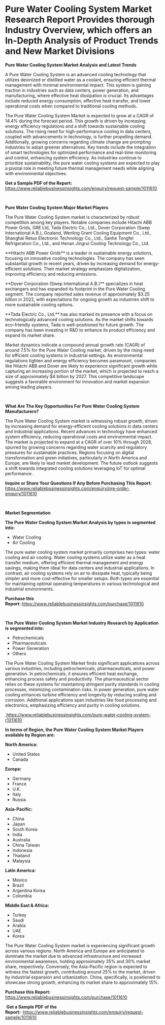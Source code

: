 <p><h1>Pure Water Cooling System Market Research Report Provides thorough Industry Overview, which offers an In-Depth Analysis of Product Trends and New Market Divisions</h1></p><p><strong>Pure Water Cooling System Market Analysis and Latest Trends</strong></p>
<p><p>A Pure Water Cooling System is an advanced cooling technology that utilizes deionized or distilled water as a coolant, ensuring efficient thermal management with minimal environmental impact. This system is gaining traction in industries such as data centers, power generation, and manufacturing, where effective heat dissipation is crucial. Its advantages include reduced energy consumption, effective heat transfer, and lower operational costs when compared to traditional cooling methods.</p><p>The Pure Water Cooling System Market is expected to grow at a CAGR of 14.4% during the forecast period. This growth is driven by increasing energy efficiency regulations and a shift towards sustainable cooling solutions. The rising need for high-performance cooling in data centers, coupled with advancements in technology, is further propelling demand. Additionally, growing concerns regarding climate change are prompting industries to adopt greener alternatives. Key trends include the integration of smart technologies for optimized performance and real-time monitoring and control, enhancing system efficiency. As industries continue to prioritize sustainability, the pure water cooling systems are expected to play a pivotal role in meeting future thermal management needs while aligning with environmental objectives.</p></p>
<p><strong>Get a Sample PDF of the Report:&nbsp;</strong> <a href="https://www.reliablebusinessinsights.com/enquiry/request-sample/1011610?utm_campaign=2296&utm_medium=2&utm_source=Github&utm_content=ia&utm_term=12042025&utm_id=pure-water-cooling-system">https://www.reliablebusinessinsights.com/enquiry/request-sample/1011610</a></p>
<p>&nbsp;</p>
<p><strong>Pure Water Cooling System Major Market Players</strong></p>
<p><p>The Pure Water Cooling System market is characterized by robust competition among key players. Notable companies include Hitachi ABB Power Grids, GRE Ltd, Tada Electric Co., Ltd., Dover Corporation (Swep International A.B.), Goaland, Wenling Grant Cooling Equipment Co., Ltd., Shanghai Retuo Electronic Technology Co., Ltd., Sanhe Tongfei Refrigeration Co., Ltd., and Henan Jingrui Cooling Technology Co., Ltd.</p><p>**Hitachi ABB Power Grids** is a leader in sustainable energy solutions, focusing on innovative cooling technologies. The company has seen substantial growth in recent years, driven by increasing demand for energy-efficient solutions. Their market strategy emphasizes digitalization, improving efficiency and reducing emissions.</p><p>**Dover Corporation (Swep International A.B.)** specializes in heat exchangers and has expanded its footprint in the Pure Water Cooling segment. The company reported sales revenue of approximately $3.25 billion in 2022, with expectations for ongoing growth as industries shift to more sustainable cooling options.</p><p>**Tada Electric Co., Ltd.** has also marked its presence with a focus on technologically advanced cooling solutions. As the market shifts towards eco-friendly systems, Tada is well-positioned for future growth. The company has been investing in R&D to enhance its product efficiency and expand its market share.</p><p>Market dynamics indicate a compound annual growth rate (CAGR) of around 7.5% for the Pure Water Cooling market, driven by the rising need for efficient cooling systems in industrial settings. As environmental regulations tighten and energy efficiency becomes paramount, companies like Hitachi ABB and Dover are likely to experience significant growth while capturing an increasing portion of the market, which is projected to reach a size of approximately $4 billion by 2027. This competitive landscape suggests a favorable environment for innovation and market expansion among leading players.</p></p>
<p>&nbsp;</p>
<p><strong>What Are The Key Opportunities For Pure Water Cooling System Manufacturers?</strong></p>
<p><p>The Pure Water Cooling System market is witnessing robust growth, driven by increasing demand for energy-efficient cooling solutions in data centers and industrial applications. Recent advances in technology have enhanced system efficiency, reducing operational costs and environmental impact. The market is projected to expand at a CAGR of over 10% through 2028, spurred by growing concerns regarding water scarcity and regulatory pressures for sustainable practices. Regions focusing on digital transformation and green initiatives, particularly in North America and Europe, are likely to lead market development. The future outlook suggests a shift towards integrated cooling solutions leveraging IoT for optimal performance.</p></p>
<p><strong>Inquire or Share Your Questions If Any Before Purchasing This Report:</strong> <a href="https://www.reliablebusinessinsights.com/enquiry/pre-order-enquiry/1011610?utm_campaign=2296&utm_medium=2&utm_source=Github&utm_content=ia&utm_term=12042025&utm_id=pure-water-cooling-system">https://www.reliablebusinessinsights.com/enquiry/pre-order-enquiry/1011610</a></p>
<p>&nbsp;</p>
<p><strong>Market Segmentation</strong></p>
<p><strong>The Pure Water Cooling System Market Analysis by types is segmented into:</strong></p>
<p><ul><li>Water Cooling</li><li>Air Cooling</li></ul></p>
<p><p>The pure water cooling system market primarily comprises two types: water cooling and air cooling. Water cooling systems utilize water as a heat transfer medium, offering efficient thermal management and energy savings, making them ideal for data centers and industrial applications. In contrast, air cooling systems rely on air to dissipate heat, typically being simpler and more cost-effective for smaller setups. Both types are essential for maintaining optimal operating temperatures in various technological and industrial environments.</p></p>
<p><strong>Purchase this Report:&nbsp;</strong><a href="https://www.reliablebusinessinsights.com/purchase/1011610?utm_campaign=2296&utm_medium=2&utm_source=Github&utm_content=ia&utm_term=12042025&utm_id=pure-water-cooling-system">https://www.reliablebusinessinsights.com/purchase/1011610</a></p>
<p>&nbsp;</p>
<p><strong>The Pure Water Cooling System Market Industry Research by Application is segmented into:</strong></p>
<p><ul><li>Petrochemicals</li><li>Pharmaceuticals</li><li>Power Generation</li><li>Others</li></ul></p>
<p><p>The Pure Water Cooling System Market finds significant applications across various industries, including petrochemicals, pharmaceuticals, and power generation. In petrochemicals, it ensures efficient heat exchange, enhancing process safety and productivity. The pharmaceutical sector relies on these systems for maintaining stringent purity standards in cooling processes, minimizing contamination risks. In power generation, pure water cooling enhances turbine efficiency and longevity by reducing scaling and corrosion. Additional applications span industries like food processing and electronics, emphasizing efficiency and purity in cooling solutions.</p></p>
<p><a href="https://www.reliablebusinessinsights.com/pure-water-cooling-system-r1011610?utm_campaign=2296&utm_medium=2&utm_source=Github&utm_content=ia&utm_term=12042025&utm_id=pure-water-cooling-system">&nbsp;https://www.reliablebusinessinsights.com/pure-water-cooling-system-r1011610</a></p>
<p><strong>In terms of Region, the Pure Water Cooling System Market Players available by Region are:</strong></p>
<p>
    <p> <strong> North America: </strong>
        <ul>
            <li>United States</li>
            <li>Canada</li>
        </ul>
        </p> 
    <p> <strong> Europe: </strong>
        <ul>
            <li>Germany</li>
            <li>France</li>
            <li>U.K.</li>
            <li>Italy</li>
            <li>Russia</li>
        </ul>
        </p> 
    <p> <strong> Asia-Pacific: </strong>
        <ul>
            <li>China</li>
            <li>Japan</li>
            <li>South Korea</li>
            <li>India</li>
            <li>Australia</li>
            <li>China Taiwan</li>
            <li>Indonesia</li>
            <li>Thailand</li>
            <li>Malaysia</li>
        </ul>
        </p> 
    <p> <strong> Latin America: </strong>
        <ul>
            <li>Mexico</li>
            <li>Brazil</li>
            <li>Argentina Korea</li>
            <li>Colombia</li>
        </ul>
        </p> 
    <p> <strong> Middle East & Africa: </strong>
        <ul>
            <li>Turkey</li>
            <li>Saudi</li>
            <li>Arabia</li>
            <li>UAE</li>
            <li>Korea</li>
        </ul>
    </p>
    </p>
<p><p>The Pure Water Cooling System market is experiencing significant growth across various regions. North America and Europe are anticipated to dominate the market due to advanced infrastructure and increased environmental awareness, holding approximately 35% and 30% market share, respectively. Conversely, the Asia-Pacific region is expected to witness the fastest growth, contributing around 25% to the market, driven by industrial expansion and urbanization. China, specifically, is positioned to showcase strong growth, enhancing its market share to approximately 15%.</p></p>
<p><strong>Purchase this Report: </strong><a href="https://www.reliablebusinessinsights.com/purchase/1011610?utm_campaign=2296&utm_medium=2&utm_source=Github&utm_content=ia&utm_term=12042025&utm_id=pure-water-cooling-system">https://www.reliablebusinessinsights.com/purchase/1011610</a></p>
<p>&nbsp;<strong>Get a Sample PDF of the Report:&nbsp;&nbsp;</strong><a href="https://www.reliablebusinessinsights.com/enquiry/request-sample/1011610?utm_campaign=2296&utm_medium=2&utm_source=Github&utm_content=ia&utm_term=12042025&utm_id=pure-water-cooling-system">https://www.reliablebusinessinsights.com/enquiry/request-sample/1011610</a></p>
<p><strong></strong></p>
<p><p></p><p></p><p></p></p>